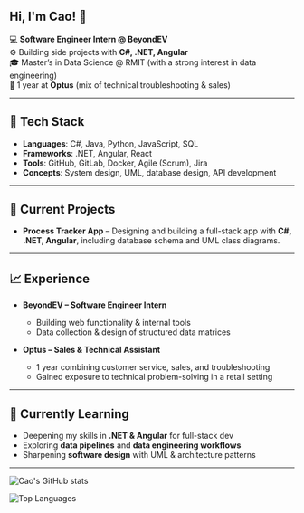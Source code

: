 ## Hi, I'm Cao! 👋

💻 **Software Engineer Intern @ BeyondEV**  
⚙️ Building side projects with **C#, .NET, Angular**  
🎓 Master’s in Data Science @ RMIT (with a strong interest in data engineering)  
📱 1 year at **Optus** (mix of technical troubleshooting & sales) 

---

## 🔧 Tech Stack  
- **Languages**: C#, Java, Python, JavaScript, SQL  
- **Frameworks**: .NET, Angular, React  
- **Tools**: GitHub, GitLab, Docker, Agile (Scrum), Jira  
- **Concepts**: System design, UML, database design, API development

---

## 🚀 Current Projects  
- **Process Tracker App** – Designing and building a full-stack app with **C#, .NET, Angular**, including database schema and UML class diagrams.

---

## 📈 Experience  
- **BeyondEV – Software Engineer Intern**  
   - Building web functionality & internal tools  
   - Data collection & design of structured data matrices  

- **Optus – Sales & Technical Assistant**  
   - 1 year combining customer service, sales, and troubleshooting  
   - Gained exposure to technical problem-solving in a retail setting
--- 

## 🌱 Currently Learning  
- Deepening my skills in **.NET & Angular** for full-stack dev  
- Exploring **data pipelines** and **data engineering workflows**  
- Sharpening **software design** with UML & architecture patterns

---
<!-- My Stats--->
![Cao's GitHub stats](https://github-readme-stats.vercel.app/api?username=bocongamco&count_private=true&show_icons=true&theme=radical&hide_rank=false)

![Top Languages](https://github-readme-stats.vercel.app/api/top-langs/?username=bocongamco&layout=compact&theme=radical)

